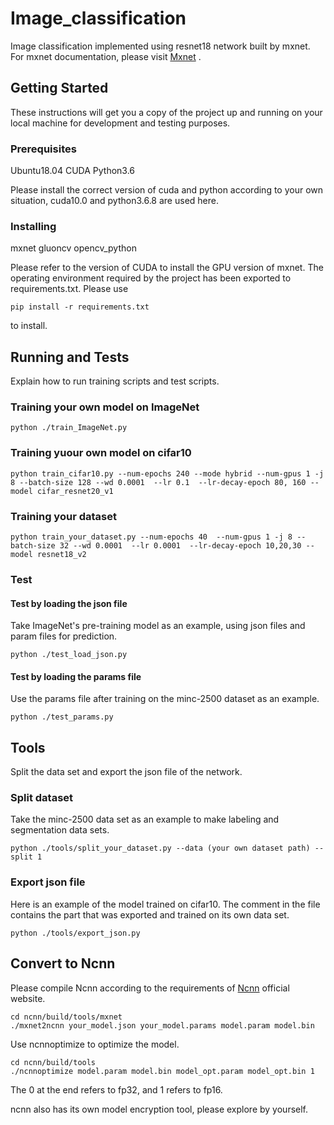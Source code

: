 # Image_classification
Image classification implemented using resnet18 network built by mxnet.
For mxnet documentation, please visit [Mxnet](https://cv.gluon.ai/contents.html) .
## Getting Started
These instructions will get you a copy of the project up and running on your local machine for development and testing purposes. 
### Prerequisites
Ubuntu18.04
CUDA
Python3.6

Please install the correct version of cuda and python according to your own situation, cuda10.0 and python3.6.8 are used here.
### Installing
mxnet
gluoncv
opencv_python

Please refer to the version of CUDA to install the GPU version of mxnet. The operating environment required by the project has been exported to requirements.txt. Please use 
```
pip install -r requirements.txt
```
 to install.
## Running and Tests
 Explain how to run training scripts and test scripts.
 ### Training your own model on ImageNet
```
python ./train_ImageNet.py
```
### Training yuour own model on cifar10
```
python train_cifar10.py --num-epochs 240 --mode hybrid --num-gpus 1 -j 8 --batch-size 128 --wd 0.0001  --lr 0.1  --lr-decay-epoch 80, 160 --model cifar_resnet20_v1
```
### Training your dataset
```
python train_your_dataset.py --num-epochs 40  --num-gpus 1 -j 8 --batch-size 32 --wd 0.0001  --lr 0.0001  --lr-decay-epoch 10,20,30 --model resnet18_v2
```
### Test
#### Test by loading the json file 
Take ImageNet's pre-training model as an example, using json files and param files for prediction.
```
python ./test_load_json.py
```
#### Test by loading the params file
Use the params file after training on the minc-2500 dataset as an example.
```
python ./test_params.py
```
## Tools
Split the data set and export the json file of the network.
### Split dataset
Take the minc-2500 data set as an example to make labeling and segmentation data sets.
```
python ./tools/split_your_dataset.py --data (your own dataset path) --split 1
```
### Export json file
Here is an example of the model trained on cifar10. The comment in the file contains the part that was exported and trained on its own data set.
```
python ./tools/export_json.py
```
## Convert to Ncnn
Please compile Ncnn according to the requirements of [Ncnn](https://github.com/Tencent/ncnn)  official website.
```
cd ncnn/build/tools/mxnet
./mxnet2ncnn your_model.json your_model.params model.param model.bin
```
Use ncnnoptimize to optimize the model.
```
cd ncnn/build/tools
./ncnnoptimize model.param model.bin model_opt.param model_opt.bin 1
```
The 0 at the end refers to fp32, and 1 refers to fp16.

ncnn also has its own model encryption tool, please explore by yourself.









